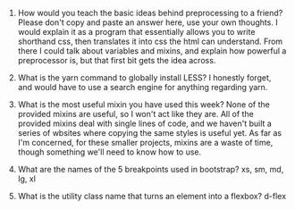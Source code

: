 <!-- Answers to the Self Study Questions go here -->

1. How would you teach the basic ideas behind preprocessing to a friend?  Please don't copy and paste an answer here, use your own thoughts.
I would explain it as a program that essentially allows you to write shorthand css, then translates it into css the html
can understand. From there I could talk about variables and mixins, and explain how powerful a preprocessor is, but that first
bit gets the idea across.

2. What is the yarn command to globally install LESS?
I honestly forget, and would have to use a search engine for anything regarding yarn.

3. What is the most useful mixin you have used this week?
None of the provided mixins are useful, so I won't act like they are. All of the provided mixins deal with single
lines of code, and we haven't built a series of wbsites where copying the same styles is useful yet. As far as I'm concerned,
for these smaller projects, mixins are a waste of time, though something we'll need to know how to use.

4. What are the names of the 5 breakpoints used in bootstrap?
xs, sm, md, lg, xl



5. What is the utility class name that turns an element into a flexbox?
d-flex